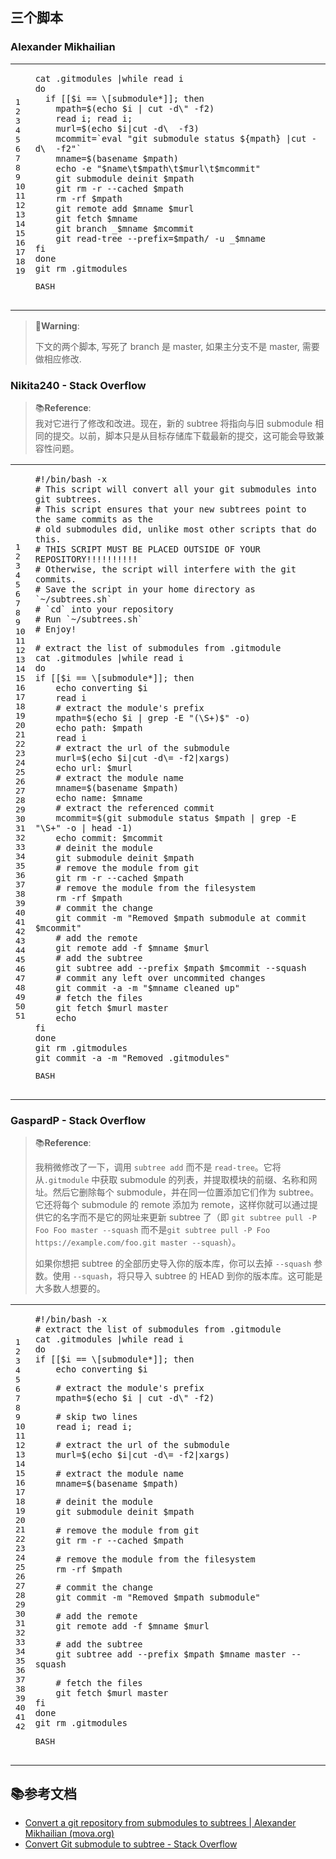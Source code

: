 ## 三个脚本[](https://ewhisper.cn/posts/58551/#%E4%B8%89%E4%B8%AA%E8%84%9A%E6%9C%AC)

### Alexander Mikhailian[](https://ewhisper.cn/posts/58551/#Alexander-Mikhailian)

<table><tbody><tr><td><pre><span>1</span><br><span>2</span><br><span>3</span><br><span>4</span><br><span>5</span><br><span>6</span><br><span>7</span><br><span>8</span><br><span>9</span><br><span>10</span><br><span>11</span><br><span>12</span><br><span>13</span><br><span>14</span><br><span>15</span><br><span>16</span><br><span>17</span><br><span>18</span><br><span>19</span><br></pre></td><td><pre><code>cat .gitmodules |<span>while</span> <span>read</span> i<br><span>do</span><br>  <span>if</span> [[<span>$i</span> == \[submodule*]]; <span>then</span><br>    mpath=$(<span>echo</span> <span>$i</span> | cut -d\" -f2)<br>    <span>read</span> i; <span>read</span> i;<br>    murl=$(<span>echo</span> <span>$i</span>|cut -d\  -f3)<br>    mcommit=`<span>eval</span> <span>"git submodule status <span>${mpath}</span> |cut -d\  -f2"</span>`<br>    mname=$(basename <span>$mpath</span>)<br>    <span>echo</span> -e <span>"<span>$name</span>\t<span>$mpath</span>\t<span>$murl</span>\t<span>$mcommit</span>"</span><br>    git submodule deinit <span>$mpath</span><br>    git rm -r --cached <span>$mpath</span><br>    rm -rf <span>$mpath</span><br>    git remote add <span>$mname</span> <span>$murl</span><br>    git fetch <span>$mname</span><br>    git branch _<span>$mname</span> <span>$mcommit</span><br>    git read-tree --prefix=<span>$mpath</span>/ -u _<span>$mname</span><br><span>fi</span><br><span>done</span><br>git rm .gitmodules<br></code><p><i></i>BASH</p></pre></td></tr></tbody></table>

> 🐾**Warning**:
> 
> 下文的两个脚本, 写死了 branch 是 master, 如果主分支不是 master, 需要做相应修改.

### Nikita240 - Stack Overflow[](https://ewhisper.cn/posts/58551/#Nikita240-Stack-Overflow)

> 📚️**Reference**:  
> 我对它进行了修改和改进。现在，新的 subtree 将指向与旧 submodule 相同的提交。以前，脚本只是从目标存储库下载最新的提交，这可能会导致兼容性问题。

<table><tbody><tr><td><pre><span>1</span><br><span>2</span><br><span>3</span><br><span>4</span><br><span>5</span><br><span>6</span><br><span>7</span><br><span>8</span><br><span>9</span><br><span>10</span><br><span>11</span><br><span>12</span><br><span>13</span><br><span>14</span><br><span>15</span><br><span>16</span><br><span>17</span><br><span>18</span><br><span>19</span><br><span>20</span><br><span>21</span><br><span>22</span><br><span>23</span><br><span>24</span><br><span>25</span><br><span>26</span><br><span>27</span><br><span>28</span><br><span>29</span><br><span>30</span><br><span>31</span><br><span>32</span><br><span>33</span><br><span>34</span><br><span>35</span><br><span>36</span><br><span>37</span><br><span>38</span><br><span>39</span><br><span>40</span><br><span>41</span><br><span>42</span><br><span>43</span><br><span>44</span><br><span>45</span><br><span>46</span><br><span>47</span><br><span>48</span><br><span>49</span><br><span>50</span><br><span>51</span><br></pre></td><td><pre><code><span>#!/bin/bash -x</span><br><span># This script will convert all your git submodules into git subtrees.</span><br><span># This script ensures that your new subtrees point to the same commits as the</span><br><span># old submodules did, unlike most other scripts that do this.</span><br><span># THIS SCRIPT MUST BE PLACED OUTSIDE OF YOUR REPOSITORY!!!!!!!!!!</span><br><span># Otherwise, the script will interfere with the git commits.</span><br><span># Save the script in your home directory as `~/subtrees.sh`</span><br><span># `cd` into your repository</span><br><span># Run `~/subtrees.sh`</span><br><span># Enjoy!</span><p><span># extract the list of submodules from .gitmodule</span><br>cat .gitmodules |<span>while</span> <span>read</span> i<br><span>do</span><br><span>if</span> [[<span>$i</span> == \[submodule*]]; <span>then</span><br>    <span>echo</span> converting <span>$i</span><br>    <span>read</span> i<br>    <span># extract the module's prefix</span><br>    mpath=$(<span>echo</span> <span>$i</span> | grep -E <span>"(\S+)$"</span> -o)<br>    <span>echo</span> path: <span>$mpath</span><br>    <span>read</span> i<br>    <span># extract the url of the submodule</span><br>    murl=$(<span>echo</span> <span>$i</span>|cut -d\= -f2|xargs)<br>    <span>echo</span> url: <span>$murl</span><br>    <span># extract the module name</span><br>    mname=$(basename <span>$mpath</span>)<br>    <span>echo</span> name: <span>$mname</span><br>    <span># extract the referenced commit</span><br>    mcommit=$(git submodule status <span>$mpath</span> | grep -E <span>"\S+"</span> -o | head -1)<br>    <span>echo</span> commit: <span>$mcommit</span><br>    <span># deinit the module</span><br>    git submodule deinit <span>$mpath</span><br>    <span># remove the module from git</span><br>    git rm -r --cached <span>$mpath</span><br>    <span># remove the module from the filesystem</span><br>    rm -rf <span>$mpath</span><br>    <span># commit the change</span><br>    git commit -m <span>"Removed <span>$mpath</span> submodule at commit <span>$mcommit</span>"</span><br>    <span># add the remote</span><br>    git remote add -f <span>$mname</span> <span>$murl</span><br>    <span># add the subtree</span><br>    git subtree add --prefix <span>$mpath</span> <span>$mcommit</span> --squash<br>    <span># commit any left over uncommited changes</span><br>    git commit -a -m <span>"<span>$mname</span> cleaned up"</span><br>    <span># fetch the files</span><br>    git fetch <span>$murl</span> master<br>    <span>echo</span><br><span>fi</span><br><span>done</span><br>git rm .gitmodules<br>git commit -a -m <span>"Removed .gitmodules"</span></p></code><p><i></i>BASH</p></pre></td></tr></tbody></table>

### GaspardP - Stack Overflow[](https://ewhisper.cn/posts/58551/#GaspardP-Stack-Overflow)

> 📚️**Reference**:
> 
> 我稍微修改了一下，调用 `subtree add` 而不是 `read-tree`。它将从`.gitmodule` 中获取 submodule 的列表，并提取模块的前缀、名称和网址。然后它删除每个 submodule，并在同一位置添加它们作为 subtree。它还将每个 submodule 的 remote 添加为 remote，这样你就可以通过提供它的名字而不是它的网址来更新 subtree 了（即 `git subtree pull -P Foo Foo master --squash` 而不是`git subtree pull -P Foo https://example.com/foo.git master --squash`）。
> 
> 如果你想把 subtree 的全部历史导入你的版本库，你可以去掉 `--squash` 参数。使用 `--squash`，将只导入 subtree 的 HEAD 到你的版本库。这可能是大多数人想要的。

<table><tbody><tr><td><pre><span>1</span><br><span>2</span><br><span>3</span><br><span>4</span><br><span>5</span><br><span>6</span><br><span>7</span><br><span>8</span><br><span>9</span><br><span>10</span><br><span>11</span><br><span>12</span><br><span>13</span><br><span>14</span><br><span>15</span><br><span>16</span><br><span>17</span><br><span>18</span><br><span>19</span><br><span>20</span><br><span>21</span><br><span>22</span><br><span>23</span><br><span>24</span><br><span>25</span><br><span>26</span><br><span>27</span><br><span>28</span><br><span>29</span><br><span>30</span><br><span>31</span><br><span>32</span><br><span>33</span><br><span>34</span><br><span>35</span><br><span>36</span><br><span>37</span><br><span>38</span><br><span>39</span><br><span>40</span><br><span>41</span><br><span>42</span><br></pre></td><td><pre><code><span>#!/bin/bash -x</span><br><span># extract the list of submodules from .gitmodule</span><br>cat .gitmodules |<span>while</span> <span>read</span> i<br><span>do</span><br><span>if</span> [[<span>$i</span> == \[submodule*]]; <span>then</span><br>    <span>echo</span> converting <span>$i</span><p>    <span># extract the module's prefix</span><br>    mpath=$(<span>echo</span> <span>$i</span> | cut -d\" -f2)</p><p>    <span># skip two lines</span><br>    <span>read</span> i; <span>read</span> i;</p><p>    <span># extract the url of the submodule</span><br>    murl=$(<span>echo</span> <span>$i</span>|cut -d\= -f2|xargs)</p><p>    <span># extract the module name</span><br>    mname=$(basename <span>$mpath</span>)</p><p>    <span># deinit the module</span><br>    git submodule deinit <span>$mpath</span></p><p>    <span># remove the module from git</span><br>    git rm -r --cached <span>$mpath</span></p><p>    <span># remove the module from the filesystem</span><br>    rm -rf <span>$mpath</span></p><p>    <span># commit the change</span><br>    git commit -m <span>"Removed <span>$mpath</span> submodule"</span></p><p>    <span># add the remote</span><br>    git remote add -f <span>$mname</span> <span>$murl</span></p><p>    <span># add the subtree</span><br>    git subtree add --prefix <span>$mpath</span> <span>$mname</span> master --squash</p><p>    <span># fetch the files</span><br>    git fetch <span>$murl</span> master<br><span>fi</span><br><span>done</span><br>git rm .gitmodules</p></code><p><i></i>BASH</p></pre></td></tr></tbody></table>

## 📚️参考文档[](https://ewhisper.cn/posts/58551/#%F0%9F%93%9A%EF%B8%8F%E5%8F%82%E8%80%83%E6%96%87%E6%A1%A3%20-15)

-   [Convert a git repository from submodules to subtrees | Alexander Mikhailian (mova.org)](http://mikhailian.mova.org/node/233)
-   [Convert Git submodule to subtree - Stack Overflow](https://stackoverflow.com/questions/28215244/convert-git-submodule-to-subtree)